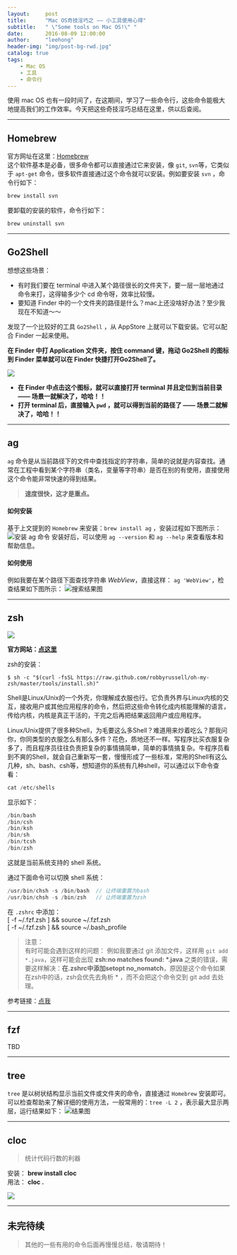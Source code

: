 ```yaml
---
layout:     post
title:      "Mac OS奇技淫巧之 —— 小工具使用心得"
subtitle:   " \"Some tools on Mac OS!\" "
date:       2016-08-09 12:00:00
author:     "leehong"
header-img: "img/post-bg-rwd.jpg"
catalog: true
tags:
    - Mac OS
    - 工具
    - 命令行
---
```


使用 mac OS 也有一段时间了，在这期间，学习了一些命令行，这些命令能极大地提高我们的工作效率。今天把这些奇技淫巧总结在这里，供以后查阅。

---

## Homebrew

官方网址在这里：[Homebrew](http://brew.sh/index_zh-cn.html)  
这个软件基本是必备，很多命令都可以直接通过它来安装，像 `git`, `svn`等，它类似于 `apt-get` 命令，很多软件直接通过这个命令就可以安装。例如要安装 `svn` ，命令行如下：

```java
brew install svn
```

要卸载的安装的软件，命令行如下：

```java
brew uninstall svn
```

---


## Go2Shell

想想这些场景：

* 有时我们要在 terminal 中进入某个路径很长的文件夹下，要一层一层地通过命令来打，这得输多少个 cd 命令呀，效率比较慢。
* 要知道 Finder 中的一个文件夹的路径是什么？mac上还没啥好办法？至少我现在不知道～～

发现了一个比较好的工具 `Go2Shell` ，从 AppStore 上就可以下载安装。它可以配合 Finder 一起来使用。

__在 Finder 中打 Application 文件夹，按住 command 键，拖动 Go2Shell 的图标到 Finder 菜单就可以在 Finder 快捷打开Go2Shell了。__

![](/img/2016/2016-08-09-tools-on-mac-os-go2shell-use.png)

* __在 Finder 中点击这个图标，就可以直接打开 terminal 并且定位到当前目录 —— 场景一就解决了，哈哈！！__
* __打开 terminal 后，直接输入 `pwd` ，就可以得到当前的路径了 —— 场景二就解决了，哈哈！！__


---

## ag

`ag` 命令是从当前路径下的文件中查找指定的字符串，简单的说就是内容查找。通常在工程中看到某个字符串（类名，变量等字符串）是否在别的有使用，直接使用这个命令能非常快速的得到结果。

> **速度很快，这才是重点。**

#### 如何安装

基于上文提到的 `Homebrew` 来安装：`brew install ag` ，安装过程如下图所示：
![安装 ag 命令](/img/2016/2016-08-09-tools-on-mac-os-ag-install.png)
安装好后，可以使用 `ag --version` 和 `ag --help` 来查看版本和帮助信息。

#### 如何使用

例如我要在某个路径下面查找字符串 *WebView*，直接这样： `ag 'WebView'`，检查结果如下图所示：
![搜索结果图](/img/2016/2016-08-09-tools-on-mac-os-ag-use.png)

---

## zsh

![](/img/2016/2016-08-09-tools-on-mac-os-zsh.png)

__官方网站：[点这里](http://ohmyz.sh/)__

zsh的安装：

```shel
$ sh -c "$(curl -fsSL https://raw.github.com/robbyrussell/oh-my-zsh/master/tools/install.sh)"
```

Shell是Linux/Unix的一个外壳，你理解成衣服也行。它负责外界与Linux内核的交互，接收用户或其他应用程序的命令，然后把这些命令转化成内核能理解的语言，传给内核，内核是真正干活的，干完之后再把结果返回用户或应用程序。

Linux/Unix提供了很多种Shell，为毛要这么多Shell？难道用来炒着吃么？那我问你，你同类型的衣服怎么有那么多件？花色，质地还不一样。写程序比买衣服复杂多了，而且程序员往往负责把复杂的事情搞简单，简单的事情搞复杂。牛程序员看到不爽的Shell，就会自己重新写一套，慢慢形成了一些标准，常用的Shell有这么几种，sh、bash、csh等，想知道你的系统有几种shell，可以通过以下命令查看：

```java
cat /etc/shells
```

显示如下：

```java
/bin/bash
/bin/csh
/bin/ksh
/bin/sh
/bin/tcsh
/bin/zsh
```

这就是当前系统支持的 shell 系统。

通过下面命令可以切换 shell 系统：

```java
/usr/bin/chsh -s /bin/bash  // 让终端重置为bash
/usr/bin/chsh -s /bin/zsh   // 让终端重置为zsh
```

在 `.zshrc` 中添加：  
[ -f ~/.fzf.zsh ] && source ~/.fzf.zsh  
[ -f ~/.fzf.zsh ] && source ~/.bash_profile

> 注意：  
有时可能会遇到这样的问题： 
例如我要通过 git 添加文件，这样用 `git add *.java`，这样可能会出现 __zsh:no matches found: *.java__ 之类的错误，需要这样解决：__在.zshrc中添加setopt no_nomatch__，原因是这个命令如果在zsh中的话，zsh会优先去角析 * ，而不会把这个命令交到 git add 去处理。

参考链接：[点我](http://glanwang.com/2016/05/31/Mac/zsh%E4%B8%8D%E5%85%BC%E5%AE%B9%E7%9A%84%E5%9D%91/)

---

## fzf

TBD



---

## tree

`tree` 是以树状结构显示当前文件或文件夹的命令，直接通过 `Homebrew` 安装即可。
可以检查帮助来了解详细的使用方法，一般常用的：`tree -L 2` ，表示最大显示两层，运行结果如下：
![结果图](/img/2016/2016-08-09-tools-on-mac-os-tree-use.png)

---

## cloc

> 统计代码行数的利器

安装： __brew install cloc__  
用法： __cloc .__

![](/img/2016/2016-08-09-tools-on-mac-os-cloc.png)

___

## 未完待续

> 其他的一些有用的命令后面再慢慢总结，敬请期待！







